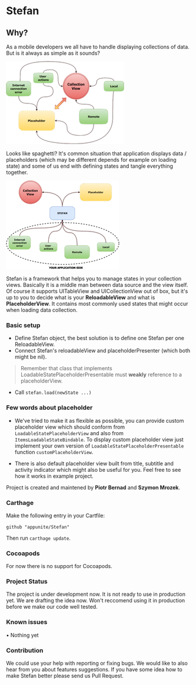 # Stefan

## Why?

As a mobile developers we all have to handle displaying collections of data. But is it always as simple as it sounds? 

![Stefan spaghetti](resources/stefan_spaghetti.png)

Looks like spaghetti? It's common situation that application displays data / placeholders (which may be different depends for example on loading state) and some of us end with defining states and tangle everything together. 

![Stefan overview](resources/stefan_overview.png)

Stefan is a framework that helps you to manage states in your collection views. Basically it is a middle man between data source and the view itself. Of course it supports UITableView and UICollectionView out of box, but it's up to you to decide what is your **ReloadableView** and what is **PlaceholderView**. It contains most commonly used states that might occur when loading data collection. 

### Basic setup 

- Define Stefan object, the best solution is to define one Stefan per one ReloadableView.
- Connect Stefan's reloadableView and placeholderPresenter (which both might be nil).
> Remember that class that implements LoadableStatePlaceholderPresentable must **weakly** reference to a placeholderView.
- Call `stefan.load(newState ...)` 

### Few words about placeholder

- We've tried to make it as flexible as possible, you can provide custom placeholder view which should conform from `LoadableStatePlaceholderView` and also from `ItemsLoadableStateBindable`. To display custom placeholder view just implement your own version of `LoadableStatePlaceholderPresentable` function `customPlaceholderView`. 

- There is also default placeholder view built from title, subtitle and activity indicator which might also be useful for you. Feel free to see how it works in example project. 

Project is created and maintened by **Piotr Bernad** and **Szymon Mrozek**.


### Carthage

Make the following entry in your Cartfile:

```
github "appunite/Stefan"
```

Then run `carthage update`.


### Cocoapods

For now there is no support for Cocoapods.

### Project Status

The project is under development now. It is not ready to use in production yet. We are drafting the idea now. Won't reccomend using it in production before we make our code well tested.

### Known issues

• Nothing yet

### Contribution

We could use your help with reporting or fixing bugs. We would like to also hear from you about features suggestions. If you have some idea how to make Stefan better please send us Pull Request.
